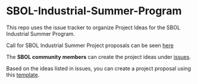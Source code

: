 # SBOL-Industrial-Summer-Program
This repo uses the issue tracker to organize Project Ideas for the SBOL Industrial Summer Program. 

Call for SBOL Industrial Summer Project proposals can be seen [here](https://sbolstandard.org/sbol-industrial/)

The **SBOL community members** can create the project ideas under [issues](https://github.com/SynBioDex/SBOL-Industrial-Summer-Program/issues).

Based on the ideas listed in issues, you can create a project proposal using this [template](https://github.com/SynBioDex/SBOL-Industrial-Summer-Program/blob/main/proposal-template.md).

